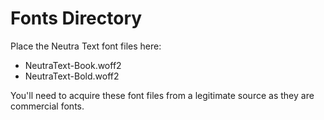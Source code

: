 # Fonts Directory

Place the Neutra Text font files here:
- NeutraText-Book.woff2
- NeutraText-Bold.woff2

You'll need to acquire these font files from a legitimate source as they are commercial fonts.


